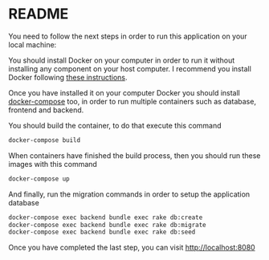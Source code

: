 # README

You need to follow the next steps in order to run this application on your local machine:

You should install Docker on your computer in order to run it without installing any component on your host computer. I recommend you install Docker following [these instructions](https://docs.docker.com/engine/install/).

Once you have installed it on your computer Docker you should install [docker-compose](https://docs.docker.com/compose/install/) too, in order to run multiple containers such as database, frontend and backend.

You should build the container, to do that execute this command

``` bash
docker-compose build
```

When containers have finished the build process, then you should run these images with this command

``` bash
docker-compose up
```
And finally, run the migration commands in order to setup the application database

``` bash
docker-compose exec backend bundle exec rake db:create
docker-compose exec backend bundle exec rake db:migrate
docker-compose exec backend bundle exec rake db:seed
```

Once you have completed the last step, you can visit [http://localhost:8080](http://localhost:8080)
